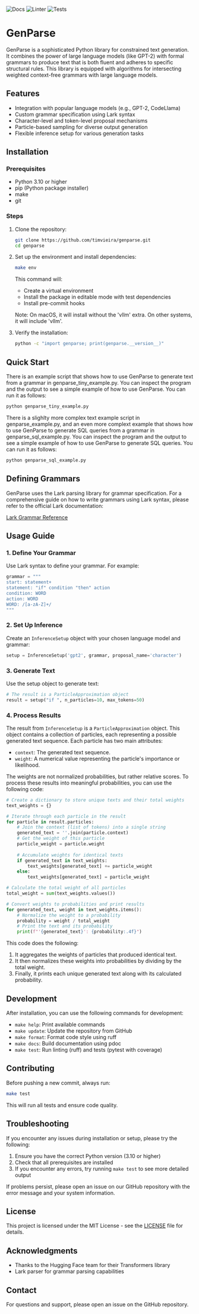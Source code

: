 ![Docs](https://github.com/timvieira/genparse/actions/workflows/docs.yml/badge.svg)
![Linter](https://github.com/timvieira/genparse/actions/workflows/ruff.yml/badge.svg)
![Tests](https://github.com/timvieira/genparse/actions/workflows/pytest.yml/badge.svg)

# GenParse

GenParse is a sophisticated Python library for constrained text generation. It combines the power of large language models (like GPT-2) with formal grammars to produce text that is both fluent and adheres to specific structural rules. This library is equipped with algorithms for intersecting weighted context-free grammars with large language models.

## Features

- Integration with popular language models (e.g., GPT-2, CodeLlama)
- Custom grammar specification using Lark syntax
- Character-level and token-level proposal mechanisms
- Particle-based sampling for diverse output generation
- Flexible inference setup for various generation tasks

## Installation

### Prerequisites

- Python 3.10 or higher
- pip (Python package installer)
- make
- git

### Steps

1. Clone the repository:
   ```bash
   git clone https://github.com/timvieira/genparse.git
   cd genparse
   ```

2. Set up the environment and install dependencies:
   ```bash
   make env
   ```
   This command will:
   - Create a virtual environment
   - Install the package in editable mode with test dependencies
   - Install pre-commit hooks

   Note: On macOS, it will install without the 'vllm' extra. On other systems, it will include 'vllm'.

3. Verify the installation:
   ```bash
   python -c "import genparse; print(genparse.__version__)"
   ```

## Quick Start

There is an example script that shows how to use GenParse to generate text from a grammar in genparse_tiny_example.py. You can inspect the program and the output to see a simple example of how to use GenParse. You can run it as follows:

```bash
python genparse_tiny_example.py
```

There is a slighlty more complex text example script in genparse_example.py, and an even more complext example that shows how to use GenParse to generate SQL queries from a grammar in genparse_sql_example.py. You can inspect the program and the output to see a simple example of how to use GenParse to generate SQL queries. You can run it as follows:

```bash
python genparse_sql_example.py
```

## Defining Grammars

GenParse uses the Lark parsing library for grammar specification. For a comprehensive guide on how to write grammars using Lark syntax, please refer to the official Lark documentation:

[Lark Grammar Reference](https://lark-parser.readthedocs.io/en/latest/grammar.html)

## Usage Guide

### 1. Define Your Grammar

Use Lark syntax to define your grammar. For example:

```python
grammar = """
start: statement+
statement: "if" condition "then" action
condition: WORD
action: WORD
WORD: /[a-zA-Z]+/
"""
```

### 2. Set Up Inference

Create an `InferenceSetup` object with your chosen language model and grammar:

```python
setup = InferenceSetup('gpt2', grammar, proposal_name='character')
```

### 3. Generate Text

Use the setup object to generate text:

```python
# The result is a ParticleApproximation object
result = setup("if ", n_particles=10, max_tokens=50)
```

### 4. Process Results

The result from `InferenceSetup` is a `ParticleApproximation` object. This object contains a collection of particles, each representing a possible generated text sequence. Each particle has two main attributes:
- `context`: The generated text sequence.
- `weight`: A numerical value representing the particle's importance or likelihood.

The weights are not normalized probabilities, but rather relative scores. To process these results into meaningful probabilities, you can use the following code:

```python
# Create a dictionary to store unique texts and their total weights
text_weights = {}

# Iterate through each particle in the result
for particle in result.particles:
    # Join the context (list of tokens) into a single string
    generated_text = ''.join(particle.context)
    # Get the weight of this particle
    particle_weight = particle.weight
    
    # Accumulate weights for identical texts
    if generated_text in text_weights:
        text_weights[generated_text] += particle_weight
    else:
        text_weights[generated_text] = particle_weight

# Calculate the total weight of all particles
total_weight = sum(text_weights.values())

# Convert weights to probabilities and print results
for generated_text, weight in text_weights.items():
    # Normalize the weight to a probability
    probability = weight / total_weight
    # Print the text and its probability
    print(f"'{generated_text}': {probability:.4f}")
```

This code does the following:
1. It aggregates the weights of particles that produced identical text.
2. It then normalizes these weights into probabilities by dividing by the total weight.
3. Finally, it prints each unique generated text along with its calculated probability.


## Development

After installation, you can use the following commands for development:

- `make help`: Print available commands
- `make update`: Update the repository from GitHub
- `make format`: Format code style using ruff
- `make docs`: Build documentation using pdoc
- `make test`: Run linting (ruff) and tests (pytest with coverage)

## Contributing

Before pushing a new commit, always run:

```bash
make test
```

This will run all tests and ensure code quality.

## Troubleshooting

If you encounter any issues during installation or setup, please try the following:

1. Ensure you have the correct Python version (3.10 or higher)
2. Check that all prerequisites are installed
3. If you encounter any errors, try running `make test` to see more detailed output

If problems persist, please open an issue on our GitHub repository with the error message and your system information.

## License

This project is licensed under the MIT License - see the [LICENSE](LICENSE) file for details.

## Acknowledgments

- Thanks to the Hugging Face team for their Transformers library
- Lark parser for grammar parsing capabilities

## Contact

For questions and support, please open an issue on the GitHub repository.
